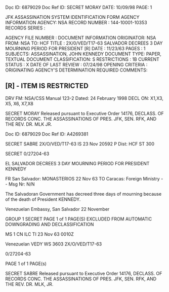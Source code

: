 Dọc ID: 6879029 Doc Ref ID: SECRET MORAY DATE: 10/09/98
PAGE: 1

JFK ASSASSINATION SYSTEM
IDENTIFICATION FORM
AGENCY INFORMATION
AGENCY: NSA
RECORD NUMBER : 144-10001-10353
RECORDS SERIES :

AGENCY FILE NUMBER :
DOCUMENT INFORMATION
ORIGINATOR: NSA
FROM: NSA
TO: HCF
TITLE :
2X/0/VED/T17-63 SALVADOR DECREES 3 DAY MOURNING PERIOD FOR PRESIDENT [R]
DATE : 11/23/63
PAGES : 1
SUBJECTS:
ASSASSINATION, JOHN KENNEDY
DOCUMENT TYPE: PAPER, TEXTUAL DOCUMENT
CLASSIFICATION: S
RESTRICTIONS : 1B
CURRENT STATUS : X
DATE OF LAST REVIEW : 07/24/98
OPENING CRITERIA :
ORIGINATING AGENCY'S DETERMINATION REQUIRED
COMMENTS:

[R] - ITEM IS RESTRICTED
------------------------------------
DRV FM: NSA/CSS Manual 123-2
Dated: 24 February 1998
DECL ON: X1,X3, X5, X6, X7,X8

SECRET MORAY
Released pursuant to Executive Order 14176, DECLASS. OF RECORDS CONC. THE ASSASSINATIONS OF PRES. JFK, SEN.
RFK, AND THE REV. DR. MLK JR.

Doc ID: 6879029 Doc Ref ID: A4269381

SECRET SABRE
2X/O/VED/T17-63
IS 23 Nov 20592 P
Dist: HCF
ST 300

SECRET 0/27204-63

EL SALVADOR DECREES 3 DAY MOURNING PERIOD FOR PRESIDENT KENNEDY

FR San Salvador: MONASTERIOS 22 Νον 63
TO Caracas: Foreign Ministry --
Msg Nr: N/N

The Salvadoran Government has decreed three days of mourning
because of the death of President KENNEDY.

Venezuelan Embassy, San Salvador
22 November

GROUP 1 SECRET PAGE 1 of 1 PAGE(S)
EXCLUDED FROM AUTOMATIC
DOWNGRADING AND DECLASSIFICATION

MS 1 CN ILC ΤΙ 23 Νοv 63 0010Z

Venezuelan VEDY WS 3603 2X/O/VED/T17-63

0/27204-63

PAGE 1 of 1 PAGE(s)

SECRET SABRE
Released pursuant to Executive Order 14176, DECLASS. OF RECORDS CONC. THE ASSASSINATIONS OF PRES. JFK, SEN.
RFK, AND THE REV. DR. MLK, JR.
